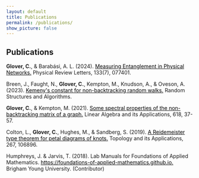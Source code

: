 ```yaml
---
layout: default
title: Publications
permalink: /publications/
show_picture: false
---
```


<div style="width: 100%; text-align: left">
<h2> Publications </h2>
<p>
  <b>Glover, C.</b>, & Barabási, A. L. (2024). <a href="https://journals.aps.org/prl/abstract/10.1103/PhysRevLett.133.077401" target="_blank" style="color: black">Measuring Entanglement in Physical
Networks.</a> Physical Review Letters, 133(7), 077401.
</p>
<p>
  Breen, J., Faught, N., <b>Glover, C.</b>, Kempton, M., Knudson, A., & Oveson, A. (2023).
<a href="https://onlinelibrary.wiley.com/doi/abs/10.1002/rsa.21144" target="_blank" style="color: black">Kemeny's constant for non-backtracking random walks.</a> Random Structures and
Algorithms.
</p>
<p>
  <b>Glover, C.</b>, & Kempton, M. (2021). <a href="https://www.sciencedirect.com/science/article/pii/S0024379521000410" target="_blank" style="color: black">Some spectral properties of the non-backtracking
matrix of a graph.</a> Linear Algebra and its Applications, 618, 37-57.
</p>
<p>
  Colton, L., <b>Glover, C.</b>, Hughes, M., & Sandberg, S. (2019). <a href="https://www.sciencedirect.com/science/article/pii/S0166864119303074" target="_blank" style="color: black">A Reidemeister type
theorem for petal diagrams of knots.</a> Topology and its Applications, 267, 106896.
</p>
<p>
  Humphreys, J. & Jarvis, T. (2018). Lab Manuals for Foundations of Applied
Mathematics. <a href="https://foundations-of-applied-mathematics.github.io" target="_blank" style="color: black">https://foundations-of-applied-mathematics.github.io.</a> Brigham Young
University. (Contributor)
</p>
</div>